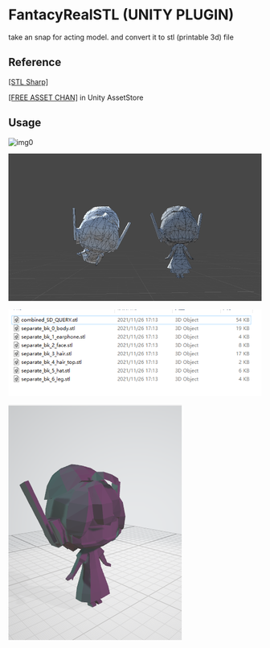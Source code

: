 # FantacyRealSTL (UNITY PLUGIN)
take an snap for acting model. and convert it to stl (printable 3d) file



## Reference

[[STL Sharp]](https://github.com/HinxVietti/STL-Sharp)

[[FREE ASSET CHAN]](https://assetstore.unity.com/packages/3d/characters/query-chan-model-sd-35616) in Unity AssetStore



## Usage

![img0](https://raw.githubusercontent.com/HinxVietti/FantacyRealSTL/images/img0.png)

![image_03](https://raw.githubusercontent.com/HinxVietti/FantacyRealSTL/main/images/image_03.png)

![image_02](https://raw.githubusercontent.com/HinxVietti/FantacyRealSTL/main/images/image_02.png)

![image_01](https://raw.githubusercontent.com/HinxVietti/FantacyRealSTL/main/images/image_01.png)

